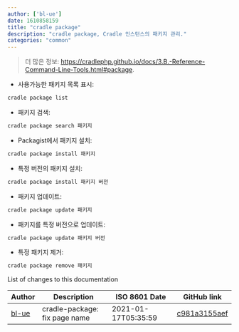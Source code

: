 ```yaml
---
author: ['bl-ue']
date: 1610858159
title: "cradle package"
description: "cradle package, Cradle 인스턴스의 패키지 관리."
categories: "common"
---
```

> 더 많은 정보: <https://cradlephp.github.io/docs/3.B.-Reference-Command-Line-Tools.html#package>.

- 사용가능한 패키지 목록 표시:

```bash
cradle package list
```

- 패키지 검색:

```bash
cradle package search 패키지
```

- Packagist에서 패키지 설치:

```bash
cradle package install 패키지
```

- 특정 버전의 패키지 설치:

```bash
cradle package install 패키지 버전
```

- 패키지 업데이트:

```bash
cradle package update 패키지
```

- 패키지를 특정 버전으로 업데이트:

```bash
cradle package update 패키지 버전
```

- 특정 패키지 제거:

```bash
cradle package remove 패키지
```
List of changes to this documentation


Author | Description | ISO 8601 Date | GitHub link
------|-----|-----|-----
[bl-ue](mailto:54780737+bl-ue@users.noreply.github.com) | cradle-package: fix page name | 2021-01-17T05:35:59 | [c981a3155aef](https://github.com/tldr-pages/tldr/commit/c981a3155aefaae28f0bb9a7dca189eb33f7f42f)

